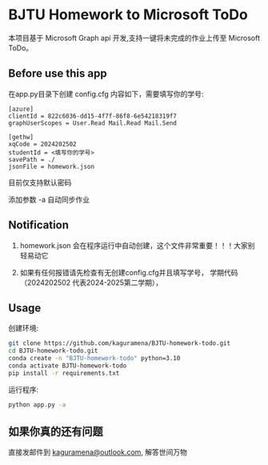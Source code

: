 # BJTU Homework to Microsoft ToDo

本项目基于 Microsoft Graph api 开发,支持一键将未完成的作业上传至 Microsoft ToDo。

## Before use this app

在app.py目录下创建 config.cfg 内容如下，需要填写你的学号:

``` text
[azure]
clientId = 822c6036-dd15-4f7f-86f8-6e54218319f7
graphUserScopes = User.Read Mail.Read Mail.Send

[gethw]
xqCode = 2024202502
studentId = <填写你的学号>
savePath = ./
jsonFile = homework.json
```

目前仅支持默认密码

添加参数 -a 自动同步作业

## Notification

1. homework.json 会在程序运行中自动创建，这个文件非常重要！！！大家别轻易动它

2. 如果有任何报错请先检查有无创建config.cfg并且填写学号， 学期代码（2024202502 代表2024-2025第二学期），

## Usage

创建环境:
``` bash
git clone https://github.com/kaguramena/BJTU-homework-todo.git
cd BJTU-homework-todo.git
conda create -n "BJTU-homework-todo" python=3.10
conda activate BJTU-homework-todo
pip install -r requirements.txt
```

运行程序:

``` bash
python app.py -a
```

## 如果你真的还有问题

直接发邮件到 kaguramena@outlook.com, 解答世间万物